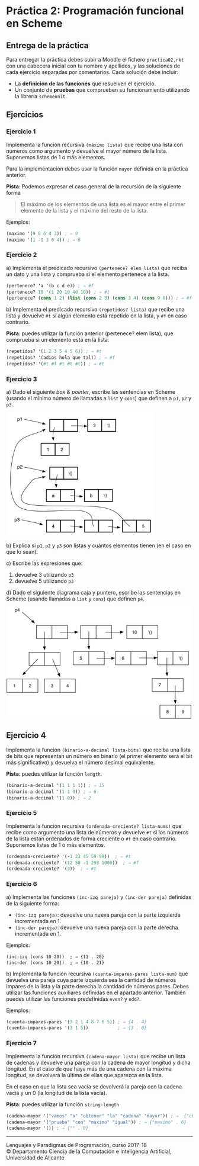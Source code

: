 
# Práctica 2: Programación funcional en Scheme

## Entrega de la práctica

Para entregar la práctica debes subir a Moodle el fichero
`practica02.rkt` con una cabecera inicial con tu nombre y apellidos, y
las soluciones de cada ejercicio separadas por comentarios. Cada
solución debe incluir:

- La **definición de las funciones** que resuelven el ejercicio.
- Un conjunto de **pruebas** que comprueben su funcionamiento
  utilizando la librería `schemeunit`. 

## Ejercicios


### Ejercicio 1 ###

Implementa la función recursiva `(máximo lista)` que recibe una lista
con números como argumento y devuelve el mayor número de la
lista. Suponemos listas de 1 o más elementos.

Para la implementación debes usar la función `mayor` definida en la
práctica anterior.

**Pista**: Podemos expresar el caso general de la recursión de la
siguiente forma

> El máximo de los elementos de una lista es el mayor entre
> el primer elemento de la lista y el máximo del resto de la lista.

Ejemplos:

```scheme
(maximo '(9 8 6 4 3)) ; ⇒ 9
(maximo '(1 -1 3 6 4)) ; ⇒ 6
```


### Ejercicio 2 ###

a) Implementa el predicado recursivo `(pertenece? elem lista)` que
reciba un dato y una lista y comprueba si el elemento pertenece a
la lista.

```scheme
(pertenece? 'a '(b c d e)) ; ⇒ #f
(pertenece? 10 '(1 20 10 40 10)) ; ⇒ #t
(pertenece? (cons 1 2) (list (cons 2 3) (cons 3 4) (cons 9 0))) ; ⇒ #f
```

b) Implementa el predicado recursivo `(repetidos? lista)` que recibe una lista y
devuelve `#t` si algún elemento está repetido en la lista, y `#f` en
caso contrario.

**Pista**: puedes utilizar la función anterior
(pertenece? elem lista), que comprueba si un elemento está en la lista.

```scheme
(repetidos? '(1 2 3 5 4 5 6)) ; ⇒ #t
(repetidos? '(adios hola que tal)) ; ⇒ #f
(repetidos? '(#t #f #t #t #t)) ; ⇒ #t
```


### Ejercicio 3 ###

a) Dado el siguiente _box & pointer_, escribe las sentencias en Scheme
(usando el mínimo número de llamadas a `list` y `cons`) que definen a `p1`, `p2` y `p3`.

<img src="imagenes/box-and-pointer.png" width="400px"/>

b) Explica si `p1`, `p2` y `p3` son listas y cuántos elementos tienen
(en el caso en que lo sean).

c) Escribe las expresiones que:

   1. devuelve 3 utilizando `p3`
   2. devuelve 5 utilizando `p3` 

d) Dado el siguiente diagrama caja y puntero, escribe las sentencias en
Scheme (usando llamadas a `list` y `cons`) que definen `p4`.

<img src="imagenes/box-and-pointer2.png" width="500px"/>

## Ejercicio 4 ##

Implementa la función `(binario-a-decimal lista-bits)` que reciba una lista de bits que representan
un número en binario (el primer elemento será el bit más significativo) y devuelva el número decimal
equivalente. 

**Pista**: puedes utilizar la función `length`.

```scheme
(binario-a-decimal '(1 1 1 1)) ; ⇒ 15
(binario-a-decimal '(1 1 0)) ; ⇒ 6
(binario-a-decimal '(1 0)) ; ⇒ 2
```

### Ejercicio 5 ###

Implementa la función recursiva `(ordenada-creciente? lista-nums)`
que recibe como argumento una lista de números y devuelve `#t` si los
números de la lista están ordenados de forma creciente o `#f` en
caso contrario. Suponemos listas de 1 o más elementos.

```scheme
(ordenada-creciente? '(-1 23 45 59 99))  ; ⇒ #t
(ordenada-creciente? '(12 50 -1 293 1000))  ; ⇒ #f
(ordenada-creciente? '(3))  ; ⇒ #t
```


### Ejercicio 6 ###

a) Implementa las funciones `(inc-izq pareja)` y `(inc-der pareja)`
definidas de la siguiente forma:

- `(inc-izq pareja)`: devuelve una nueva pareja con la parte izquierda
  incrementada en 1.
- `(inc-der pareja)`: devuelve una nueva pareja con la parte derecha
  incrementada en 1.

Ejemplos:
```
(inc-izq (cons 10 20))  ; ⇒ {11 . 20}
(inc-der (cons 10 20))  ; ⇒ {10 . 21}
```

b) Implementa la función recursiva `(cuenta-impares-pares lista-num)`
que devuelva una pareja cuya parte izquierda sea la cantidad de
números impares de la lista y la parte derecha la cantidad de números
pares. Debes utilizar las funciones auxiliares definidas en el
apartado anterior. También puedes utilizar las funciones predefinidas
`even?` y `odd?`.

Ejemplos:

```scheme
(cuenta-impares-pares '(3 2 1 4 8 7 6 5)) ; ⇒ {4 . 4}
(cuenta-impares-pares '(3 1 5))           ; ⇒ {3 . 0}
```

### Ejercicio 7 ###

Implementa la función recursiva `(cadena-mayor lista)` que recibe un
lista de cadenas y devuelve una pareja con la cadena de mayor longitud
y dicha longitud.  En el caso de que haya más de una cadena con la
máxima longitud, se devolverá la última de ellas que aparezca en la
lista.

En el caso en que la lista sea vacía se devolverá la pareja con la
cadena vacía y un 0 (la longitud de la lista vacía).

**Pista**: puedes utilizar la función `string-length`

```scheme
(cadena-mayor '("vamos" "a" "obtener" "la" "cadena" "mayor")) ; ⇒  {"obtener" . 7}
(cadena-mayor '("prueba" "con" "maximo" "igual")) ; ⇒ {"maximo" . 6} 
(cadena-mayor '()) ; ⇒ {"" . 0} 
```


----

Lenguajes y Paradigmas de Programación, curso 2017-18  
© Departamento Ciencia de la Computación e Inteligencia Artificial, Universidad de Alicante
